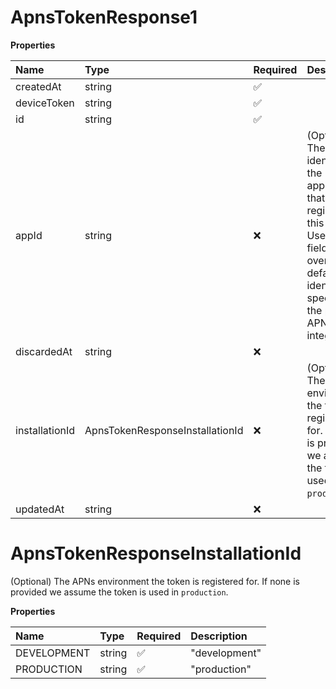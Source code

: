 # ApnsTokenResponse1

**Properties**

| Name           | Type                            | Required | Description                                                                                                                                                                       |
| :------------- | :------------------------------ | :------- | :-------------------------------------------------------------------------------------------------------------------------------------------------------------------------------- |
| createdAt      | string                          | ✅       |                                                                                                                                                                                   |
| deviceToken    | string                          | ✅       |                                                                                                                                                                                   |
| id             | string                          | ✅       |                                                                                                                                                                                   |
| appId          | string                          | ❌       | (Optional) The bundle identifier of the application that is registering this token. Use this field to override the default identifier specified in the projects APNs integration. |
| discardedAt    | string                          | ❌       |                                                                                                                                                                                   |
| installationId | ApnsTokenResponseInstallationId | ❌       | (Optional) The APNs environment the token is registered for. If none is provided we assume the token is used in `production`.                                                     |
| updatedAt      | string                          | ❌       |                                                                                                                                                                                   |

# ApnsTokenResponseInstallationId

(Optional) The APNs environment the token is registered for. If none is provided we assume the token is used in `production`.

**Properties**

| Name        | Type   | Required | Description   |
| :---------- | :----- | :------- | :------------ |
| DEVELOPMENT | string | ✅       | "development" |
| PRODUCTION  | string | ✅       | "production"  |

<!-- This file was generated by liblab | https://liblab.com/ -->
